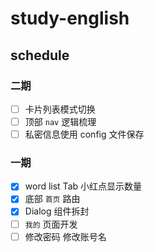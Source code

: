# study-english

## schedule

### 二期

- [ ] 卡片列表模式切换
- [ ] 顶部 `nav` 逻辑梳理
- [ ] 私密信息使用 config 文件保存

### 一期

- [x] word list Tab 小红点显示数量
- [x] 底部 `首页` 路由
- [x] Dialog 组件拆封
- [ ] `我的` 页面开发
- [ ] 修改密码 修改账号名
